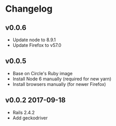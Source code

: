 # Changelog

## v0.0.6

- Update node to 8.9.1
- Update Firefox to v57.0

## v0.0.5

- Base on Circle's Ruby image
- Install Node 6 manually (required for new yarn)
- Install browsers manually (for newer Firefox)

## v0.0.2 2017-09-18

- Rails 2.4.2
- Add geckodriver
